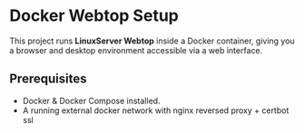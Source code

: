 # Docker Webtop Setup

This project runs **LinuxServer Webtop** inside a Docker container, giving you a browser and desktop environment accessible via a web interface.

## Prerequisites

- Docker & Docker Compose installed.
- A running external docker network with nginx reversed proxy + certbot ssl

